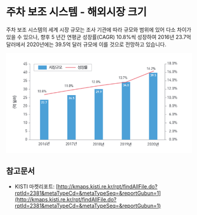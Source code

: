 # 주차 보조 시스템 - 해외시장 크기

주차 보조 시스템의 세계 시장 규모는 조사 기관에 따라 규모와 범위에 있어 다소 차이가 있을 수 있으나,
향후 5 년간 연평균 성장률(CAGR) 10.8%씩 성장하여 2016년 23.7억달러에서 2020년에는 39.5억 달러 규모에 이를 것으로 전망하고 있습니다.


![ ](./images/자동차주차보조_Q12_1_1.PNG)


## 참고문서
- KISTI 마켓리포트: [http://kmaps.kisti.re.kr/rpt/findAllFile.do?rptId=2381&metaTypeCd=&metaTypeSeq=&reportGubun=1](http://kmaps.kisti.re.kr/rpt/findAllFile.do?rptId=2381&metaTypeCd=&metaTypeSeq=&reportGubun=1)
